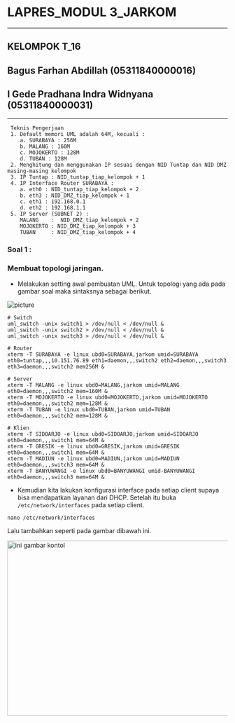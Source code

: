 # **LAPRES_MODUL 3_JARKOM** 
-----------------------------------
## **KELOMPOK T_16**
## Bagus Farhan Abdillah (05311840000016)
## I Gede Pradhana Indra Widnyana (05311840000031)

-----------------------------------
```
 Teknis Pengerjaan
 1. Default memori UML adalah 64M, kecuali :
    a. SURABAYA : 256M
    b. MALANG : 160M
    c. MOJOKERTO : 128M
    d. TUBAN : 128M
 2. Menghitung dan menggunakan IP sesuai dengan NID Tuntap dan NID DMZ masing-masing kelompok
 3. IP Tuntap : NID_tuntap_tiap_kelompok + 1
 4. IP Interface Router SURABAYA :
    a. eth0 : NID_tuntap_tiap_kelompok + 2
    b. eth3 : NID_DMZ_tiap_kelompok + 1 
    c. eth1 : 192.168.0.1
    d. eth2 : 192.168.1.1
 5. IP Server (SUBNET 2) :
    MALANG    :  NID_DMZ_tiap_kelompok + 2
    MOJOKERTO : NID_DMZ_tiap_kelompok + 3
    TUBAN     : NID_DMZ_tiap_kelompok + 4
```
### Soal 1 :
### Membuat topologi jaringan.

- Melakukan setting awal pembuatan UML. Untuk topologi yang ada pada gambar soal maka sintaksnya sebagai berikut.

![picture](https://cdn.discordapp.com/attachments/777146787336290354/782105765585879080/1.1_setting_awal_pembuatan_UML.JPG)

```
# Switch
uml_switch -unix switch1 > /dev/null < /dev/null &
uml_switch -unix switch2 > /dev/null < /dev/null &
uml_switch -unix switch3 > /dev/null < /dev/null &

# Router
xterm -T SURABAYA -e linux ubd0=SURABAYA,jarkom umid=SURABAYA eth0=tuntap,,,10.151.76.89 eth1=daemon,,,switch2 eth2=daemon,,,switch3 eth3=daemon,,,switch2 mem256M &

# Server
xterm -T MALANG -e linux ubd0=MALANG,jarkom umid=MALANG eth0=daemon,,,switch2 mem=160M &
xterm -T MOJOKERTO -e linux ubd0=MOJOKERTO,jarkom umid=MOJOKERTO eth0=daemon,,,switch2 mem=128M &
xterm -T TUBAN -e linux ubd0=TUBAN,jarkom umid=TUBAN eth0=daemon,,,switch2 mem=128M &

# Klien
xterm -T SIDOARJO -e linux ubd0=SIDOARJO,jarkom umid=SIDOARJO eth0=daemon,,,switch1 mem=64M &
xterm -T GRESIK -e linux ubd0=GRESIK,jarkom umid=GRESIK eth0=daemon,,,switch1 mem=64M &
xterm -T MADIUN -e linux ubd0=MADIUN,jarkom umid=MADIUN eth0=daemon,,,switch3 mem=64M &
xterm -T BANYUWANGI -e linux ubd0=BANYUWANGI umid-BANYUWANGI eth0=daemon,,,switch3 mem=64M &
```

- Kemudian kita lakukan konfigurasi interface pada setiap client supaya bisa mendapatkan layanan dari DHCP. Setelah itu buka ``/etc/network/interfaces`` pada setiap client.
```
nano /etc/network/interfaces
```
  Lalu tambahkan seperti pada gambar dibawah ini.
  
<img src="https://cdn.discordapp.com/attachments/777146787336290354/782112359011319808/1.2_setting_interfaces_surabaya.JPG" alt="ini gambar kontol" width="600" height="400">
  

